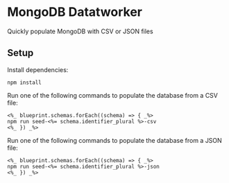 # MongoDB Datatworker

Quickly populate MongoDB with CSV or JSON files

## Setup

Install dependencies:

```
npm install
```

Run one of the following commands to populate the database from a CSV file:

```
<%_ blueprint.schemas.forEach((schema) => { _%>
npm run seed-<%= schema.identifier_plural %>-csv
<%_ }) _%>
```

Run one of the following commands to populate the database from a JSON file:

```
<%_ blueprint.schemas.forEach((schema) => { _%>
npm run seed-<%= schema.identifier_plural %>-json
<%_ }) _%>
```
